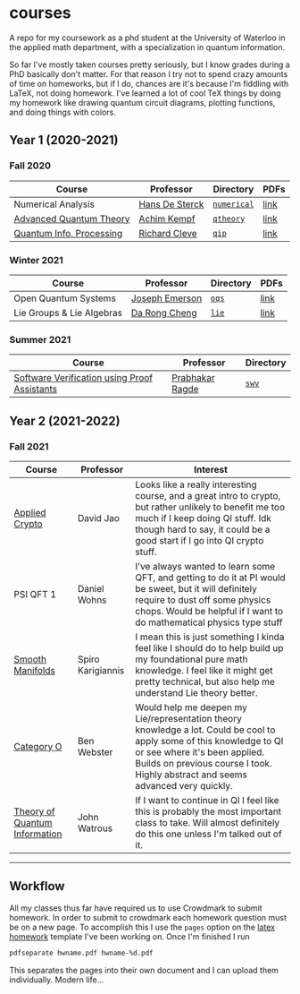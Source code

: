 # courses

A repo for my coursework as a phd student at the University of Waterloo in the applied math department, with a specialization in quantum information.

So far I've mostly taken courses pretty seriously, but I know grades during a PhD basically don't matter. For that reason I try not to spend crazy amounts of time on homeworks, but if I do, chances are it's because I'm fiddling with LaTeX, not doing homework. I've learned a lot of cool TeX things by doing my homework like drawing quantum circuit diagrams, plotting functions, and doing things with colors.

## Year 1 (2020-2021)

### Fall 2020

| Course                                                                                                                                     | Professor                                                       | Directory                  | PDFs                                                          |
| ------------------------------------------------------------------------------------------------------------------------------------------ | --------------------------------------------------------------- | -------------------------- | ------------------------------------------------------------- |
| Numerical Analysis                                                                                                                         | [Hans De Sterck](http://www.hansdesterck.net/)                  | [`numerical`](./numerical) | [link](https://natestemen.xyz/latex/numerical-analysis/)      |
| [Advanced Quantum Theory](https://uwaterloo.ca/physics-of-information-lab/teaching/advanced-quantum-theory-amath-473673-phys454-fall-2020) | [Achim Kempf](https://uwaterloo.ca/physics-of-information-lab/) | [`qtheory`](.qip)          | [link](https://natestemen.xyz/latex/quantum-theory/)          |
| [Quantum Info. Processing](http://cleve.iqc.uwaterloo.ca/qic710/index.html)                                                                | [Richard Cleve](http://cleve.iqc.uwaterloo.ca/)                 | [`qip`](./qip)             | [link](https://natestemen.xyz/latex/quantum-info-processing/) |

### Winter 2021

| Course                    | Professor                                                                    | Directory      | PDFs                                                       |
| ------------------------- | ---------------------------------------------------------------------------- | -------------- | ---------------------------------------------------------- |
| Open Quantum Systems      | [Joseph Emerson](https://services.iqc.uwaterloo.ca/people/profile/jemerson/) | [`oqs`](./oqs) | [link](https://natestemen.xyz/latex/open-quantum-systems/) |
| Lie Groups & Lie Algebras | [Da Rong Cheng](https://sites.google.com/view/daren-cheng)                   | [`lie`](./lie) | [link](https://natestemen.xyz/latex/lie-theory/)           |

### Summer 2021

| Course                                                                                | Professor                                            | Directory      |
| ------------------------------------------------------------------------------------- | ---------------------------------------------------- | -------------- |
| [Software Verification using Proof Assistants](https://cs.uwaterloo.ca/~plragde/747/) | [Prabhakar Ragde](https://cs.uwaterloo.ca/~plragde/) | [`swv`](./swv) |

## Year 2 (2021-2022)

### Fall 2021

| Course                                                                                                                                   | Professor         | Interest                                                                                                                                                                                                                                  |
| ---------------------------------------------------------------------------------------------------------------------------------------- | ----------------- | ----------------------------------------------------------------------------------------------------------------------------------------------------------------------------------------------------------------------------------------- |
| [Applied Crypto](https://djao.math.uwaterloo.ca/w/CO_487:_Applied_Cryptography_%28Winter_2016%29)                                        | David Jao         | Looks like a really interesting course, and a great intro to crypto, but rather unlikely to benefit me too much if I keep doing QI stuff. Idk though hard to say, it could be a good start if I go into QI crypto stuff.                  |
| PSI QFT 1                                                                                                                                | Daniel Wohns      | I've always wanted to learn some QFT, and getting to do it at PI would be sweet, but it will definitely require to dust off some physics chops. Would be helpful if I want to do mathematical physics type stuff                          |
| [Smooth Manifolds](https://web.archive.org/web/20210702035202/https://www.math.uwaterloo.ca/~karigian/teaching/pmath465-f20-outline.pdf) | Spiro Karigiannis | I mean this is just something I kinda feel like I should do to help build up my foundational pure math knowledge. I feel like it might get pretty technical, but also help me understand Lie theory better.                               |
| [Category O](https://bwebster.notion.site/bwebster/Category-O-c7a1eb10f3f44d75b3b7b77fa2e97b8a)                                          | Ben Webster       | Would help me deepen my Lie/representation theory knowledge a lot. Could be cool to apply some of this knowledge to QI or see where it's been applied. Builds on previous course I took. Highly abstract and seems advanced very quickly. |
| [Theory of Quantum Information](https://cs.uwaterloo.ca/~watrous/TQI/)                                                                   | John Watrous      | If I want to continue in QI I feel like this is probably the most important class to take. Will almost definitely do this one unless I'm talked out of it.                                                                                |

---

## Workflow

All my classes thus far have required us to use Crowdmark to submit homework. In order to submit to crowdmark each homework question must be on a new page. To accomplish this I use the `pages` option on the [latex homework](https://github.com/natestemen/latex-homework/) template I've been working on. Once I'm finished I run

```bash
pdfseparate hwname.pdf hwname-%d.pdf
```

This separates the pages into their own document and I can upload them individually. Modern life...
